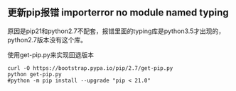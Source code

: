 ## 更新pip报错 importerror no module named typing

原因是pip21和python2.7不配套，报错里面的typing库是python3.5才出现的，python2.7版本没有这个库。

使用get-pip.py来实现回退版本
```shell
curl -O https://bootstrap.pypa.io/pip/2.7/get-pip.py
python get-pip.py
#python -m pip install --upgrade "pip < 21.0"
```
